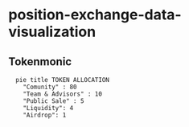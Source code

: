 # position-exchange-data-visualization

## Tokenmonic

```mermaid
  pie title TOKEN ALLOCATION
    "Comunity" : 80
    "Team & Advisors" : 10
    "Public Sale" : 5
    "Liquidity": 4
    "Airdrop": 1
```
